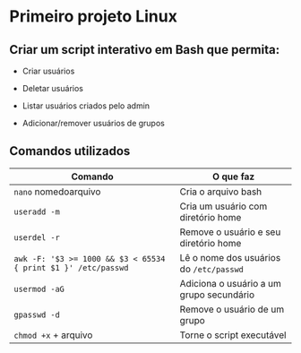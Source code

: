 
# Primeiro projeto Linux

## Criar um script interativo em Bash que permita:

- Criar usuários

- Deletar usuários

- Listar usuários criados pelo admin

- Adicionar/remover usuários de grupos


## Comandos utilizados

|    Comando                                                      | O que faz                                |
| --------------------------------------------------------------  |----------------------------------------- |
| `nano` nomedoarquivo                                            | Cria o arquivo bash                      |
| `useradd -m`                                                    | Cria um usuário com diretório home       |
| `userdel -r`                                                    | Remove o usuário e seu diretório home    |
| `awk -F: '$3 >= 1000 && $3 < 65534 { print $1 }' /etc/passwd`   | Lê o nome dos usuários do `/etc/passwd`  |
| `usermod -aG`                                                   | Adiciona o usuário a um grupo secundário |
| `gpasswd -d`                                                    | Remove o usuário de um grupo             |
| `chmod +x` + arquivo                                            | Torne o script executável                |
